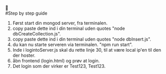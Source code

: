 :thinking:  
#Step by step guide  
1. Først start din mongod server, fra terminalen.  
2. copy paste dette ind i din terminal uden quotes "node dbCreateCollection.js".  
3. copy paste dette ind i din terminal uden quotes "node dbInsert.js".  
4. du kan nu starte serveren via terminalen. "npm run start".  
5. Inde i logintoServer.js skal du rette linje 30, til at være local ip'en til den der hoster.  
6. åbn frontend (login.html) og prøv at login.  
7. Det login som der virker er Test123, Test123.  



